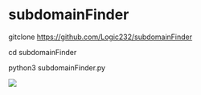 # subdomainFinder


gitclone https://github.com/Logic232/subdomainFinder

cd subdomainFinder

python3 subdomainFinder.py

 <img src="https://github.com/Logic232/subdomainFinder/blob/main/Screenshot%20from%202021-11-27%2019-15-38.png"/>
